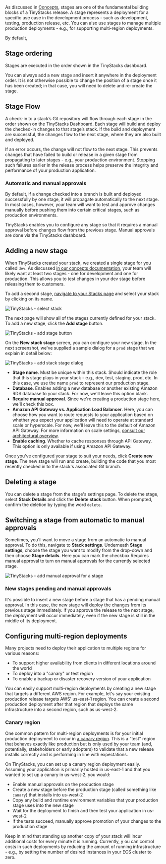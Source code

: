 As discussed in [Concepts](concepts.md), stages are one of the fundamental building blocks of a TinyStacks release. A stage represents a deployment for a specific use case in the development process - such as development, testing, production release, etc. You can also use stages to manage multiple production deployments - e.g., for supporting multi-region deployments. 

By default, 

## Stage ordering

Stages are executed in the order shown in the TinyStacks dashboard. 

You can always add a new stage and insert it anywhere in the deployment order. It is not otherwise possible to change the position of a stage once it has been created; in that case, you will need to delete and re-create the stage.

## Stage Flow 

A check-in to a stack’s Git repository will flow through each stage in the order shown on the TinyStacks Dashboard. Each stage will build and deploy the checked-in changes to that stage’s stack. If the build and deployment are successful, the changes flow to the next stage, where they are also built and deployed. 

If an error occurs, the change will not flow to the next stage. This prevents changes that have failed to build or release in a given stage from propagating to later stages - e.g., your production environment. Stopping such failures earlier in the release process helps preserve the integrity and performance of your production application. 

### Automatic and manual approvals

By default, if a change checked into a branch is built and deployed successfully by one stage, it will propagate automatically to the next stage. In most cases, however, your team will want to test and approve changes manually before pushing them into certain critical stages, such as production environments. 

TinyStacks enables you to configure any stage so that it requires a manual approval before changes flow from the previous stage. Manual approvals are done via the TinyStacks dashboard. 

## Adding a new stage

When TinyStacks created your stack, we created a single stage for you called `dev`. As discussed [in our concepts documentation](concepts.md), your team will likely want at least two stages - one for development and one for production. This allows you to test changes in your dev stage before releasing them to customers. 

To add a second stage, <a href="https://tinystacks.com/stacks" target="_blank">navigate to your Stacks page</a> and select your stack by clicking on its name. 

![TinyStacks - select stack](img/tinystacks-add-stage-1.png)

The next page will show all of the stages currently defined for your stack. To add a new stage, click the **Add stage** button.

![TinyStacks - add stage button](img/tinystacks-add-stage-2.png)

On the **New stack stage** screen, you can configure your new stage. In the next screenshot, we've supplied a sample dialog for a `prod` stage that we explain in detail below:

![TinyStacks - add stack stage dialog](img/tinystacks-add-stage-3.png)

* **Stage name**. Must be unique within this stack. Should indicate the role that this stage plays in your stack - e.g., dev, test, staging, prod, etc. In this case, we use the name `prod` to represent our production stage. 
* **Database**. Enables adding a new database or another existing Amazon RDS database to your stack. For now, we'll leave this option blank.
* **Require manual approval**. Since we're creating a production stage here, we'll check this box. 
* **Amazon API Gateway vs. Application Load Balancer**. Here, you can choose how you want to route requests to your application based on whether you expect your application will need to operate at standard scale or hyperscale. For now, we'll leave this to the default of Amazon API Gateway. For more information on scale settings, [consult our architectural overview](architecture.md).
* **Enable caching**. Whether to cache responses through API Gateway. This option is only available if using Amazon API Gateway. 

Once you've configured your stage to suit your needs, click **Create new stage**. The new stage will run and create, building the code that you most recently checked in to the stack's associated Git branch.

## Deleting a stage

You can delete a stage from the stage's settings page. To delete the stage, select **Stack Details** and click the **Delete stack** button. When prompted, confirm the deletion by typing the word `delete`. 

## Switching a stage from automatic to manual approvals

Sometimes, you'll want to move a stage from an automatic to manual approval. To do this, navigate to **Stack settings**. Underneath **Stage settings**, choose the stage you want to modify from the drop-down and then choose **Stage details**. Here you can mark the checkbox Requires manual approval to turn on manual approvals for the currently selected stage.

![TinyStacks - add manual approval for a stage](img/manual-approval-change.png)

### New stages pending and manual approvals

It's possible to insert a new stage before a stage that has a pending manual approval. In this case, the new stage will deploy the changes from its previous stage immediately. If you approve the release to the next stage, the deployment will occur immediately, even if the new stage is still in the middle of its deployment. 

## Configuring multi-region deployments

Many projects need to deploy their application to multiple regions for various reasons: 

* To support higher availability from clients in different locations around the world
* To deploy into a "canary" or test region
* To enable a backup or disaster recovery version of your application

You can easily support multi-region deployments by creating a new stage that targets a different AWS region. For example, let's say your existing production release targets AWS' us-east-1 region. You can create a second production deployment after that region that deploys the same infrastructure into a second region, such as us-west-2.

### Canary region

One common pattern for multi-region deployments is for your initial production deployment to occur in <a href="https://blog.tinystacks.com/canary-testing-backend-api-aws" target="_blank">a canary region</a>. This is a "test" region that behaves exactly like production but is only used by your team (and, potentially, stakeholders or early adopters) to validate that a new release installs correctly and is performing in line with expectations. 

On TinyStacks, you can set up a canary region deployment easily. Assuming your application is primarily hosted in us-east-1 and that you wanted to set up a canary in us-west-2, you would: 

* Enable manual approvals on the production stage
* Create a new stage before the production stage (called something like `canary`) that installs into us-west-2
* Copy any build and runtime environment variables that your production stage uses into the new stage
* Wait for the deployment to finish and then test your application in us-west-2
* If the tests succeed, manually approve promotion of your changes to the production stage

Keep in mind that standing up another copy of your stack will incur additional costs for every minute it is running. Currently, y   ou can control costs in such deployments by reducing the amount of running infrastructure - e.g., by setting the number of desired instances in your ECS cluster to zero. 